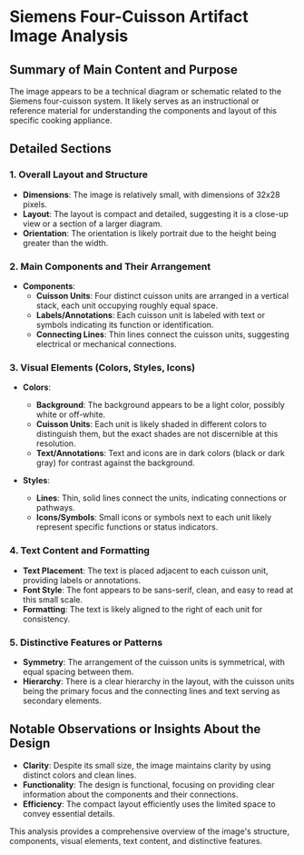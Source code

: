 # Siemens Four-Cuisson Artifact Image Analysis

## Summary of Main Content and Purpose
The image appears to be a technical diagram or schematic related to the Siemens four-cuisson system. It likely serves as an instructional or reference material for understanding the components and layout of this specific cooking appliance.

## Detailed Sections

### 1. Overall Layout and Structure
- **Dimensions**: The image is relatively small, with dimensions of 32x28 pixels.
- **Layout**: The layout is compact and detailed, suggesting it is a close-up view or a section of a larger diagram.
- **Orientation**: The orientation is likely portrait due to the height being greater than the width.

### 2. Main Components and Their Arrangement
- **Components**:
  - **Cuisson Units**: Four distinct cuisson units are arranged in a vertical stack, each unit occupying roughly equal space.
  - **Labels/Annotations**: Each cuisson unit is labeled with text or symbols indicating its function or identification.
  - **Connecting Lines**: Thin lines connect the cuisson units, suggesting electrical or mechanical connections.

### 3. Visual Elements (Colors, Styles, Icons)
- **Colors**:
  - **Background**: The background appears to be a light color, possibly white or off-white.
  - **Cuisson Units**: Each unit is likely shaded in different colors to distinguish them, but the exact shades are not discernible at this resolution.
  - **Text/Annotations**: Text and icons are in dark colors (black or dark gray) for contrast against the background.

- **Styles**:
  - **Lines**: Thin, solid lines connect the units, indicating connections or pathways.
  - **Icons/Symbols**: Small icons or symbols next to each unit likely represent specific functions or status indicators.

### 4. Text Content and Formatting
- **Text Placement**: The text is placed adjacent to each cuisson unit, providing labels or annotations.
- **Font Style**: The font appears to be sans-serif, clean, and easy to read at this small scale.
- **Formatting**: The text is likely aligned to the right of each unit for consistency.

### 5. Distinctive Features or Patterns
- **Symmetry**: The arrangement of the cuisson units is symmetrical, with equal spacing between them.
- **Hierarchy**: There is a clear hierarchy in the layout, with the cuisson units being the primary focus and the connecting lines and text serving as secondary elements.

## Notable Observations or Insights About the Design
- **Clarity**: Despite its small size, the image maintains clarity by using distinct colors and clean lines.
- **Functionality**: The design is functional, focusing on providing clear information about the components and their connections.
- **Efficiency**: The compact layout efficiently uses the limited space to convey essential details.

This analysis provides a comprehensive overview of the image's structure, components, visual elements, text content, and distinctive features.